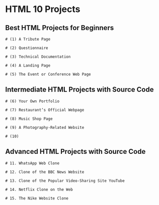 # HTML 10 Projects 

##  Best HTML Projects for Beginners

    # (1) A Tribute Page
    
    # (2) Questionnaire
    
    # (3) Technical Documentation
    
    # (4) A Landing Page
    
    # (5) The Event or Conference Web Page

## Intermediate HTML Projects with Source Code

    # (6) Your Own Portfolio
    
    # (7) Restaurant’s Official Webpage
    
    # (8) Music Shop Page
    
    # (9) A Photography-Related Website
    
    # (10) 

## Advanced HTML Projects with Source Code

    # 11. WhatsApp Web Clone
    
    # 12. Clone of the BBC News Website

    # 13. Clone of the Popular Video-Sharing Site YouTube

    # 14. Netflix Clone on the Web
    
    # 15. The Nike Website Clone

